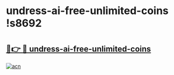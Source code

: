 # undress-ai-free-unlimited-coins !s8692

# <h2><a href="https://sgl06g.esa.edu.pl?title=undress-ai-free-unlimited-coins&ref=s8692">🔗👉 🔴 undress-ai-free-unlimited-coins</a></h2>

[![acn](https://github.com/user-attachments/assets/0f9c940e-d8b0-45ae-aac7-cd30a18b3e1c)](https://sgl06g.esa.edu.pl?title=undress-ai-free-unlimited-coins&ref=s8692)

